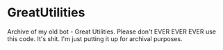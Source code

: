 # GreatUtilities
Archive of my old bot - Great Utilities.
Please don't EVER EVER EVER use this code. It's shit. I'm just putting it up for archival purposes.
